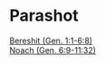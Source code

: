 # Parashot

[Bereshit (Gen. 1:1-6:8)](WeeklyParasha/01%20-%20Bereshit/README.md)<br>
[Noach (Gen. 6:9-11:32)](WeeklyParasha/02%20-%20Noach/README.md")